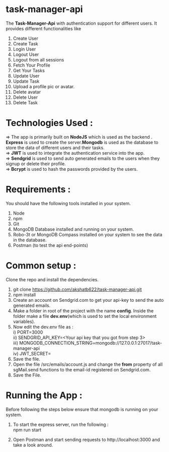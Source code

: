# task-manager-api

The **Task-Manager-Api** with authentication support for different users. It provides different functionalities like<br>
1) Create User<br>
2) Create Task<br>
3) Login User <br>
4) Logout User<br>
5) Logout from all sessions <br>
6) Fetch Your Profile<br>
7) Get Your Tasks <br>
8) Update User<br>
9) Update Task<br>
9) Upload a profile pic or avatar.<br>
10) Delete avatar<br>
11) Delete User<br>
12) Delete Task<br>

# Technologies Used : 

=> The app is primarily built on **NodeJS** which is used as the backend . **Express** is used to create the server.**Mongodb** is used as the database to store the data of different users and their tasks.<br>
=> **JWT** is used to integrate the authentication service into the app.<br>
=> **Sendgrid** is used to send auto generated emails to the users when they signup or delete their profile.<br>
=> **Bcrypt** is used to hash the passwords provided by the users.<br>

# Requirements : 

You should have the following tools installed in your system.<br>
1) Node<br>
2) npm<br>
3) Git<br>
4) MongoDB Database installed and running on your system.<br>
5) Robo-3t or MongoDB Compass installed on your system to see the data in the database.<br>
6) Postman (to test the api end-points)<br>

# Common setup : 
Clone the repo and install the dependencies.<br>

1) git clone https://github.com/akshatb622/task-manager-api.git <br>
2) npm install <br>
3) Create an account on Sendgrid.com to get your api-key to send the auto generated emails.<br>
4) Make a folder in root of the project with the name **config**. Inside the folder make a file **dev.env**(which is used to set the local environment variables).<br>
5) Now edit the dev.env file as : <br>
   i)   PORT=3000<br>
   ii)  SENDGRID_API_KEY=<Your api key that you got from step 3><br>
   iii) MONGODB_CONNECTION_STRING=mongodb://127.0.0.1:27017/task-manager-api<br>
   iv)  JWT_SECRET=<Any text which should be your secret><br>
6) Save the file.<br>
7) Open the file /src/emails/account.js and change the **from** property of all sgMail.send functions to the email-id registered on Sendgrid.com.<br> 
8) Save the File.<br>

# Running the App : 
Before following the steps below ensure that mongodb is running on your system.<br>
1) To start the express server, run the following :<br> 
   npm run start<br>

2) Open Postman and start sending requests to http://localhost:3000 and take a look around.
